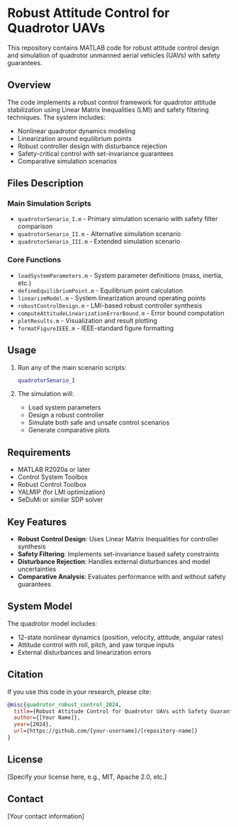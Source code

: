 # Robust Attitude Control for Quadrotor UAVs

This repository contains MATLAB code for robust attitude control design and simulation of quadrotor unmanned aerial vehicles (UAVs) with safety guarantees.

## Overview

The code implements a robust control framework for quadrotor attitude stabilization using Linear Matrix Inequalities (LMI) and safety filtering techniques. The system includes:

- Nonlinear quadrotor dynamics modeling
- Linearization around equilibrium points
- Robust controller design with disturbance rejection
- Safety-critical control with set-invariance guarantees
- Comparative simulation scenarios

## Files Description

### Main Simulation Scripts
- `quadrotorSenario_I.m` - Primary simulation scenario with safety filter comparison
- `quadrotorSenario_II.m` - Alternative simulation scenario
- `quadrotorSenario_III.m` - Extended simulation scenario

### Core Functions
- `loadSystemParameters.m` - System parameter definitions (mass, inertia, etc.)
- `defineEquilibriumPoint.m` - Equilibrium point calculation
- `linearizeModel.m` - System linearization around operating points
- `robustControlDesign.m` - LMI-based robust controller synthesis
- `computeAttitudeLinearizationErrorBound.m` - Error bound computation
- `plotResults.m` - Visualization and result plotting
- `formatFigureIEEE.m` - IEEE-standard figure formatting

## Usage

1. Run any of the main scenario scripts:
   ```matlab
   quadrotorSenario_I
   ```

2. The simulation will:
   - Load system parameters
   - Design a robust controller
   - Simulate both safe and unsafe control scenarios
   - Generate comparative plots

## Requirements

- MATLAB R2020a or later
- Control System Toolbox
- Robust Control Toolbox
- YALMIP (for LMI optimization)
- SeDuMi or similar SDP solver

## Key Features

- **Robust Control Design**: Uses Linear Matrix Inequalities for controller synthesis
- **Safety Filtering**: Implements set-invariance based safety constraints
- **Disturbance Rejection**: Handles external disturbances and model uncertainties
- **Comparative Analysis**: Evaluates performance with and without safety guarantees

## System Model

The quadrotor model includes:
- 12-state nonlinear dynamics (position, velocity, attitude, angular rates)
- Attitude control with roll, pitch, and yaw torque inputs
- External disturbances and linearization errors

## Citation

If you use this code in your research, please cite:

```bibtex
@misc{quadrotor_robust_control_2024,
  title={Robust Attitude Control for Quadrotor UAVs with Safety Guarantees},
  author={[Your Name]},
  year={2024},
  url={https://github.com/[your-username]/[repository-name]}
}
```

## License

[Specify your license here, e.g., MIT, Apache 2.0, etc.]

## Contact

[Your contact information]